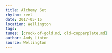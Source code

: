 ```yaml
---
title: Alchemy Set
rhythm: reel
date: 2017-05-15
location: Wellington
tags:
tunes: [crock-of-gold.md, old-copperplate.md]
author: Andy Linton
source: Wellington
---
```


